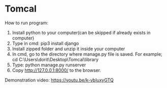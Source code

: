 # Tomcal

How to run program:
1. Install python to your computer(can be skipped if already exists in computer)
2. Type in cmd: pip3 install django
3. Install zipped folder and unzip it inside your computer
4. In cmd, go to the directory where manage.py file is saved. For example; cd C:\Users\dorit\Desktop\Tomcal\library
5. Type: python manage.py runserver
6. Copy http://127.0.0.1:8000/ to the browser.

Demonstration video: https://youtu.be/k-vbIuxyGTQ
